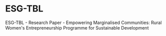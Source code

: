 # ESG-TBL
ESG-TBL - Research Paper - Empowering Marginalised Communities: Rural Women's Entrepreneurship Programme for Sustainable Development
